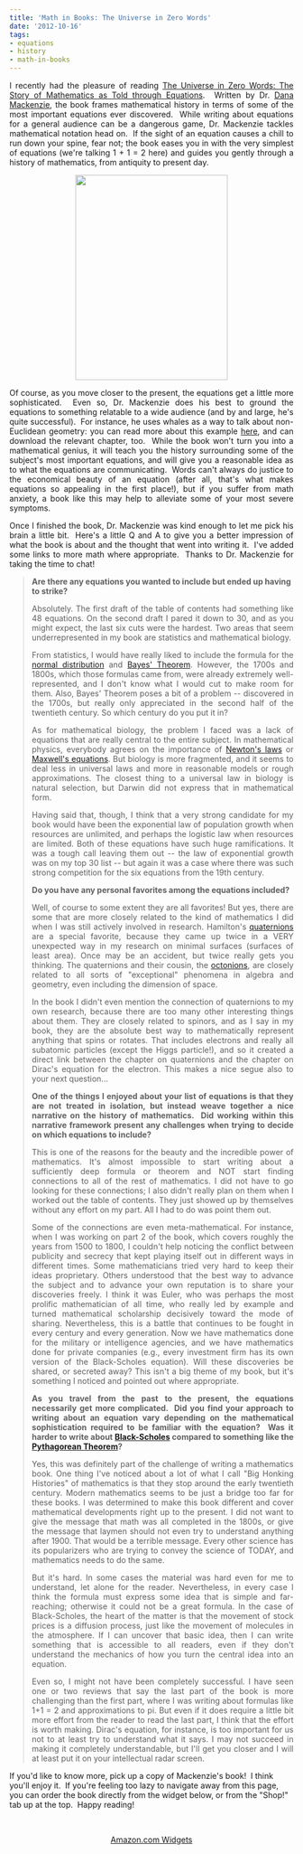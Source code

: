 ```yaml
---
title: 'Math in Books: The Universe in Zero Words'
date: '2012-10-16'
tags:
- equations
- history
- math-in-books
---
```


<p style="text-align: justify;">I recently had the pleasure of reading <a href="http://www.amazon.com/Universe-Zero-Words-Mathematics-Equations/dp/0691152829">The Universe in Zero Words: The Story of Mathematics as Told through Equations</a>.  Written by Dr. <a href="http://danamackenzie.com/">Dana Mackenzie</a>, the book frames mathematical history in terms of some of the most important equations ever discovered.  While writing about equations for a general audience can be a dangerous game, Dr. Mackenzie tackles mathematical notation head on.  If the sight of an equation causes a chill to run down your spine, fear not; the book eases you in with the very simplest of equations (we're talking 1 + 1 = 2 here) and guides you gently through a history of mathematics, from antiquity to present day.</p>
<p style="text-align: center;"><a href="http://www.mathgoespop.com/images/2012/10/zerouniverse.jpg"><img class="aligncenter  wp-image-2361" title="zerouniverse" src="http://www.mathgoespop.com/images/2012/10/zerouniverse.jpg" alt="" width="270" height="363" /></a></p>
<p style="text-align: justify;">Of course, as you move closer to the present, the equations get a little more sophisticated.  Even so, Dr. Mackenzie does his best to ground the equations to something relatable to a wide audience (and by and large, he's quite successful).  For instance, he uses whales as a way to talk about non-Euclidean geometry: you can read more about this example <a href="http://wordplay.blogs.nytimes.com/2012/10/08/whale/#more-84608">here</a>, and can download the relevant chapter, too.  While the book won't turn you into a mathematical genius, it will teach you the history surrounding some of the subject's most important equations, and will give you a reasonable idea as to what the equations are communicating.  Words can't always do justice to the economical beauty of an equation (after all, that's what makes equations so appealing in the first place!), but if you suffer from math anxiety, a book like this may help to alleviate some of your most severe symptoms.</p>
<p style="text-align: justify;">Once I finished the book, Dr. Mackenzie was kind enough to let me pick his brain a little bit.  Here's a little Q and A to give you a better impression of what the book is about and the thought that went into writing it.  I've added some links to more math where appropriate.  Thanks to Dr. Mackenzie for taking the time to chat!</p>

<blockquote>
<div><strong>Are there any equations you wanted to include but ended up having to strike?</strong></div>
<p style="text-align: justify;">Absolutely. The first draft of the table of contents had something like 48 equations. On the second draft I pared it down to 30, and as you might expect, the last six cuts were the hardest. Two areas that seem underrepresented in my book are statistics and mathematical biology.</p>
<p style="text-align: justify;">From statistics, I would have really liked to include the formula for the <a href="http://en.wikipedia.org/wiki/Normal_distribution">normal distribution</a> and <a href="http://en.wikipedia.org/wiki/Bayes'_theorem">Bayes' Theorem</a>. However, the 1700s and 1800s, which those formulas came from, were already extremely well-represented, and I don't know what I would cut to make room for them. Also, Bayes' Theorem poses a bit of a problem -- discovered in the 1700s, but really only appreciated in the second half of the twentieth century. So which century do you put it in?</p>
<p style="text-align: justify;">As for mathematical biology, the problem I faced was a lack of equations that are really central to the entire subject. In mathematical physics, everybody agrees on the importance of <a href="http://en.wikipedia.org/wiki/Newton's_laws_of_motion">Newton's laws</a> or <a href="http://en.wikipedia.org/wiki/Maxwell's_equations">Maxwell's equations</a>. But biology is more fragmented, and it seems to deal less in universal laws and more in reasonable models or rough approximations. The closest thing to a universal law in biology is natural selection, but Darwin did not express that in mathematical form.</p>
<p style="text-align: justify;">Having said that, though, I think that a very strong candidate for my book would have been the exponential law of population growth when resources are unlimited, and perhaps the logistic law when resources are limited. Both of these equations have such huge ramifications. It was a tough call leaving them out -- the law of exponential growth was on my top 30 list -- but again it was a case where there was such strong competition for the six equations from the 19th century.</p>

<div style="text-align: justify;"><strong>Do you have any personal favorites among the equations included?</strong></div>
<p style="text-align: justify;">Well, of course to some extent they are all favorites! But yes, there are some that are more closely related to the kind of mathematics I did when I was still actively involved in research. Hamilton's <a href="http://en.wikipedia.org/wiki/Quaternion">quaternions</a> are a special favorite, because they came up twice in a VERY unexpected way in my research on minimal surfaces (surfaces of least area). Once may be an accident, but twice really gets you thinking. The quaternions and their cousin, the <a href="http://en.wikipedia.org/wiki/Octonion">octonions</a>, are closely related to all sorts of "exceptional" phenomena in algebra and geometry, even including the dimension of space.</p>
<p style="text-align: justify;">In the book I didn't even mention the connection of quaternions to my own research, because there are too many other interesting things about them. They are closely related to spinors, and as I say in my book, they are the absolute best way to mathematically represent anything that spins or rotates. That includes electrons and really all subatomic particles (except the Higgs particle!), and so it created a direct link between the chapter on quaternions and the chapter on Dirac's equation for the electron. This makes a nice segue also to your next question...</p>

<div style="text-align: justify;"><strong>One of the things I enjoyed about your list of equations is that they are not treated in isolation, but instead weave together a nice narrative on the history of mathematics.  Did working within this narrative framework present any challenges when trying to decide on which equations to include?</strong></div>
<p style="text-align: justify;">This is one of the reasons for the beauty and the incredible power of mathematics. It's almost impossible to start writing about a sufficiently deep formula or theorem and NOT start finding connections to all of the rest of mathematics. I did not have to go looking for these connections; I also didn't really plan on them when I worked out the table of contents. They just showed up by themselves without any effort on my part. All I had to do was point them out.</p>
<p style="text-align: justify;">Some of the connections are even meta-mathematical. For instance, when I was working on part 2 of the book, which covers roughly the years from 1500 to 1800, I couldn't help noticing the conflict between publicity and secrecy that kept playing itself out in different ways in different times. Some mathematicians tried very hard to keep their ideas proprietary. Others understood that the best way to advance the subject and to advance your own reputation is to share your discoveries freely. I think it was Euler, who was perhaps the most prolific mathematician of all time, who really led by example and turned mathematical scholarship decisively toward the mode of sharing. Nevertheless, this is a battle that continues to be fought in every century and every generation. Now we have mathematics done for the military or intelligence agencies, and we have mathematics done for private companies (e.g., every investment firm has its own version of the Black-Scholes equation). Will these discoveries be shared, or secreted away? This isn't a big theme of my book, but it's something I noticed and pointed out where appropriate.</p>

<div style="text-align: justify;"><strong>As you travel from the past to the present, the equations necessarily get more complicated.  Did you find your approach to writing about an equation vary depending on the mathematical sophistication required to be familiar with the equation?  Was it harder to write about <a href="http://en.wikipedia.org/wiki/Black%E2%80%93Scholes">Black-Scholes</a> compared to something like the <a href="http://en.wikipedia.org/wiki/Pythagorean_theorem">Pythagorean Theorem</a>?</strong></div>
<p style="text-align: justify;">Yes, this was definitely part of the challenge of writing a mathematics book. One thing I've noticed about a lot of what I call "Big Honking Histories" of mathematics is that they stop around the early twentieth century. Modern mathematics seems to be just a bridge too far for these books. I was determined to make this book different and cover mathematical developments right up to the present. I did not want to give the message that math was all completed in the 1800s, or give the message that laymen should not even try to understand anything after 1900. That would be a terrible message. Every other science has its popularizers who are trying to convey the science of TODAY, and mathematics needs to do the same.</p>
<p style="text-align: justify;">But it's hard. In some cases the material was hard even for me to understand, let alone for the reader. Nevertheless, in every case I think the formula must express some idea that is simple and far-reaching; otherwise it could not be a great formula. In the case of Black-Scholes, the heart of the matter is that the movement of stock prices is a diffusion process, just like the movement of molecules in the atmosphere. If I can uncover that basic idea, then I can write something that is accessible to all readers, even if they don't understand the mechanics of how you turn the central idea into an equation.</p>
<p style="text-align: justify;">Even so, I might not have been completely successful. I have seen one or two reviews that say the last part of the book is more challenging than the first part, where I was writing about formulas like 1+1 = 2 and approximations to pi. But even if it does require a little bit more effort from the reader to read the last part, I think that the effort is worth making. Dirac's equation, for instance, is too important for us not to at least try to understand what it says. I may not succeed in making it completely understandable, but I'll get you closer and I will at least put it on your intellectual radar screen.</p>
</blockquote>
If you'd like to know more, pick up a copy of Mackenzie's book!  I think you'll enjoy it.  If you're feeling too lazy to navigate away from this page, you can order the book directly from the widget below, or from the "Shop!" tab up at the top.  Happy reading!

&nbsp;
<center><SCRIPT charset="utf-8" type="text/javascript" src="http://ws.amazon.com/widgets/q?rt=tf_mfw&ServiceVersion=20070822&MarketPlace=US&ID=V20070822/US/magopo-20/8001/c38893fd-da3c-4c53-b934-f4cf4745e692"> </SCRIPT> <NOSCRIPT><A HREF="http://ws.amazon.com/widgets/q?rt=tf_mfw&ServiceVersion=20070822&MarketPlace=US&ID=V20070822%2FUS%2Fmagopo-20%2F8001%2Fc38893fd-da3c-4c53-b934-f4cf4745e692&Operation=NoScript">Amazon.com Widgets</A></NOSCRIPT></center>
